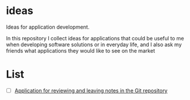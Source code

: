 # ideas
Ideas for application development.

In this repository I collect ideas for applications that could be useful to me when developing software solutions or in everyday life, and I also ask my friends what applications they would like to see on the market

# List
- [ ] [Application for reviewing and leaving notes in the Git repository](https://github.com/kiotosi/ideas/issues/1)
